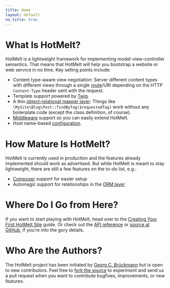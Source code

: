 ```yaml
---
title: Home
layout: default
no_title: true
---
```


# What Is HotMelt?

HotMelt is a lightweight framework for implementing model-view-controller semantics. That means that HotMelt will help you bootstrap a website or web service in no time. Key selling points include:

- Content type-aware view negotiation: Server different content types with different views through a single [route](docs/overview/routes)/URI depending on the HTTP `Content-Type` header sent with the request.
- Template support powered by [Twig][twig].
- A thin [object-relational mapper layer][orm]: Things like `\MySite\Blog\Post::findByTag($requestedTag)` work without any boilerplate code (except the class definition, of course).
- [Middleware](docs/api/classes/HotMelt.Middleware.html) support so you can easily extend HotMelt.
- Host name-based [configuration](docs/overview/configuration).

# How Mature Is HotMelt?

HotMelt is currently used in production and the features already implemented should work as advertised. But while HotMelt is meant to stay lightweight, there are still a few features on the to-do list, e.g.:

- [Composer][composer] support for easier setup
- Automagic support for relationships in the [ORM layer][orm]

# Where Do I Go from Here?

If you want to start playing with HotMelt, head over to the [Creating Your First HotMelt Site](docs/first-site) guide. Or check out the [API reference][api] or [source at GitHub][source], if you’re into the gory details.

# Who Are the Authors?

The HotMelt project has been initiated by [Georg C. Brückmann][gcb] but is open to new contributors. Feel free to [fork the source](https://github.com/gcbrueckmann/HotMelt/fork) to experiment and send us a pull request when you want to contribute bugfixes, improvements, or new features.

[api]: docs/api
[composer]: http://getcomposer.org/
[docs]: docs
[source]: https://github.com/gcbrueckmann/HotMelt
[gcb]: http://gcbrueckmann.de
[orm]: docs/api/classes/HotMelt.PersistentObject.html
[twig]: https://github.com/fabpot/Twig